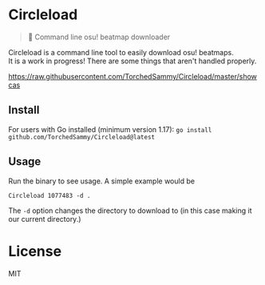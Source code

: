 # Circleload
> 📩 Command line osu! beatmap downloader

Circleload is a command line tool to easily download osu! beatmaps.  
It is a work in progress! There are some things that aren't handled properly.

https://raw.githubusercontent.com/TorchedSammy/Circleload/master/showcas

## Install
For users with Go installed (minimum version 1.17):
`go install github.com/TorchedSammy/Circleload@latest`

## Usage
Run the binary to see usage. A simple example would be
```
Circleload 1077483 -d .
```  
The `-d` option changes the directory to download to (in this case making it our current directory.)

# License
MIT


